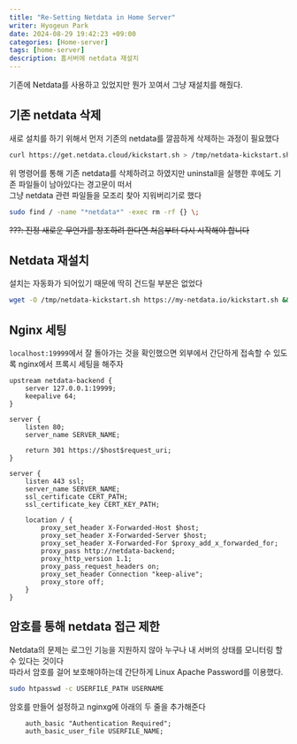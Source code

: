 ```yaml
---
title: "Re-Setting Netdata in Home Server"
writer: Hyogeun Park
date: 2024-08-29 19:42:23 +09:00
categories: [Home-server]
tags: [home-server]
description: 홈서버에 netdata 재설치
---
```


기존에 Netdata를 사용하고 있었지만 뭔가 꼬여서 그냥 재설치를 해줬다.

## 기존 netdata 삭제
새로 설치를 하기 위해서 먼저 기존의 netdata를 깔끔하게 삭제하는 과정이 필요했다  
```zsh
curl https://get.netdata.cloud/kickstart.sh > /tmp/netdata-kickstart.sh && sh /tmp/netdata-kickstart.sh --uninstall
```

위 명령어를 통해 기존 netdata를 삭제하려고 하였지만 uninstall을 실행한 후에도 기존 파일들이 남아있다는 경고문이 떠서  
그냥 netdata 관련 파일들을 모조리 찾아 지워버리기로 했다  
```zsh
sudo find / -name "*netdata*" -exec rm -rf {} \;
```
~~???: 진정 새로운 무언가를 창조하려 한다면 처음부터 다시 시작해야 합니다~~

## Netdata 재설치
설치는 자동화가 되어있기 때문에 딱히 건드릴 부분은 없었다
```zsh
wget -O /tmp/netdata-kickstart.sh https://my-netdata.io/kickstart.sh && sh /tmp/netdata-kickstart.sh
```

## Nginx 세팅
`localhost:19999`에서 잘 돌아가는 것을 확인했으면 외부에서 간단하게 접속할 수 있도록 nginx에서 프록시 세팅을 해주자
```
upstream netdata-backend {
    server 127.0.0.1:19999;
    keepalive 64;
}

server {
    listen 80;
    server_name SERVER_NAME;

    return 301 https://$host$request_uri;
}

server {
    listen 443 ssl;
    server_name SERVER_NAME;
    ssl_certificate CERT_PATH;
    ssl_certificate_key CERT_KEY_PATH;

    location / {
        proxy_set_header X-Forwarded-Host $host;
        proxy_set_header X-Forwarded-Server $host;
        proxy_set_header X-Forwarded-For $proxy_add_x_forwarded_for;
        proxy_pass http://netdata-backend;
        proxy_http_version 1.1;
        proxy_pass_request_headers on;
        proxy_set_header Connection "keep-alive";
        proxy_store off;
    }
}
```

## 암호를 통해 netdata 접근 제한
Netdata의 문제는 로그인 기능을 지원하지 않아 누구나 내 서버의 상태를 모니터링 할 수 있다는 것이다  
따라서 암호를 걸어 보호해야하는데 간단하게 Linux Apache Password를 이용했다.
```zsh
sudo htpasswd -c USERFILE_PATH USERNAME
```
암호를 만들어 설정하고 nginxg에 아래의 두 줄을 추가해준다
```
    auth_basic "Authentication Required";
    auth_basic_user_file USERFILE_NAME;
```

